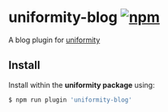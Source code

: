 # uniformity-blog [![npm](https://img.shields.io/npm/v/uniformity-blog.svg)](https://www.npmjs.com/package/uniformity-blog)

A blog plugin for [uniformity](https://github.com/apocist/uniformity) 

## Install 

Install within the **uniformity package** using:

```sh
$ npm run plugin 'uniformity-blog'
```

